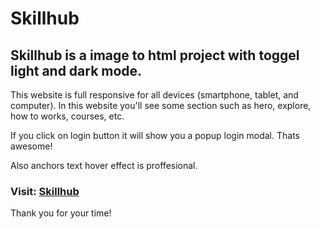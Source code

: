 # Skillhub

## Skillhub is a image to html project with toggel light and dark mode.

This website is full responsive for all devices (smartphone, tablet, and computer). In this website you'll see some section such as hero, explore, how to works, courses, etc.

If you click on login button it will show you a popup login modal. Thats awesome!

Also anchors text hover effect is proffesional.

### Visit: [Skillhub](https://mohammad-rahi.github.io/skillhub)

Thank you for your time!
